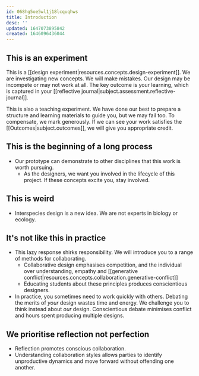 ```yaml
---
id: 068hg5oe5wl1j18lcquqhws
title: Introduction
desc: ''
updated: 1647073895842
created: 1646096436044
---
```


## This is an experiment

This is a [[design experiment|resources.concepts.design-experiment]]. We are investigating new concepts. We will make mistakes. Our design may be incompete or may not work at all. The key outcome is your learning, which is captured in your [[reflective journal|subject.assessment.reflective-journal]].

This is also a teaching experiment. We have done our best to prepare a structure and learning materials to guide you, but we may fail too. To compensate, we mark generously. If we can see your work satisfies the [[Outcomes|subject.outcomes]], we will give you appropriate credit.

## This is the beginning of a long process

- Our prototype can demonstrate to other disciplines that this work is worth pursuing.
  - As the designers, we want you involved in the lifecycle of this project. If these concepts excite you, stay involved.

## This is weird

- Interspecies design is a new idea. We are not experts in biology or ecology.

## It's not like this in practice

- This lazy response shirks responsibility. We will introduce you to a range of methods for collaborating.
  - Collaborative design emphasises competition, and the individual over understanding, empathy and [[generative conflict|resources.concepts.collaboration.generative-conflict]]
  - Educating students about these principles produces conscientious designers.
- In practice, you sometimes need to work quickly with others. Debating the merits of *your* design wastes time and energy. We challenge you to think instead about *our* design. Conscientious debate minimises conflict and hours spent producing multiple designs.

## We prioritise reflection not perfection

- Reflection promotes conscious collaboration.
- Understanding collaboration styles allows parties to identify unproductive dynamics and move forward without offending one another.
